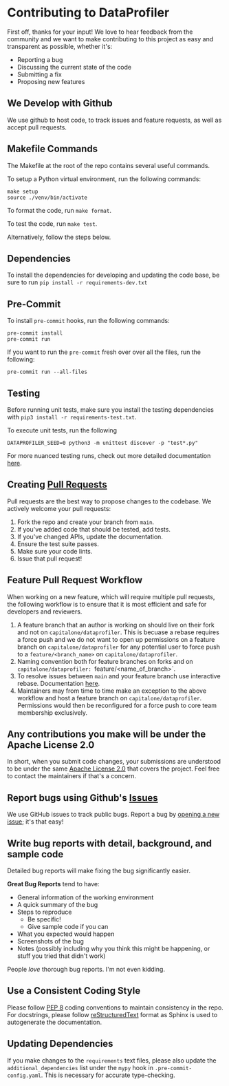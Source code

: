 # Contributing to DataProfiler
First off, thanks for your input! We love to hear feedback from the community and we want to make contributing to this project as easy and transparent as possible, whether it's:

- Reporting a bug
- Discussing the current state of the code
- Submitting a fix
- Proposing new features

## We Develop with Github
We use github to host code, to track issues and feature requests, as well as accept pull requests.

## Makefile Commands
The Makefile at the root of the repo contains several useful commands.

To setup a Python virtual environment, run the following commands:
```cli
make setup
source ./venv/bin/activate
```

To format the code, run `make format`.

To test the code, run `make test`.

Alternatively, follow the steps below.

## Dependencies
To install the dependencies for developing and updating the code base, be sure to run `pip install -r requirements-dev.txt`

## Pre-Commit
To install `pre-commit` hooks, run the following commands:

```cli
pre-commit install
pre-commit run
```

If you want to run the `pre-commit` fresh over over all the files, run the following:
```cli
pre-commit run --all-files
```

## Testing
Before running unit tests, make sure you install the testing dependencies with `pip3 install -r requirements-test.txt`.

To execute unit tests, run the following
```cli
DATAPROFILER_SEED=0 python3 -m unittest discover -p "test*.py"
```

For more nuanced testing runs, check out more detailed documentation [here](https://capitalone.github.io/DataProfiler/docs/0.8.1/html/install.html#testing).

## Creating [Pull Requests](https://github.com/capitalone/DataProfiler/pulls)
Pull requests are the best way to propose changes to the codebase. We actively welcome your pull requests:

1. Fork the repo and create your branch from `main`.
2. If you've added code that should be tested, add tests.
3. If you've changed APIs, update the documentation.
4. Ensure the test suite passes.
5. Make sure your code lints.
6. Issue that pull request!

## Feature Pull Request Workflow
When working on a new feature, which will require multiple pull requests, the following workflow is to ensure that it is most efficient and safe for developers and reviewers.

1. A feature branch that an author is working on should live on their fork and not on `capitalone/dataprofiler`. This is becuase a rebase requires a force push and we do not want to open up permissions on a feature branch on `capitalone/dataprofiler` for any potential user to force push to a `feature/<branch_name>` on `capitalone/dataprofiler`.
2. Naming convention both for feature branches on forks and on `capitalone/dataprofiler: `feature/<name_of_branch>`.
3. To resolve issues between `main` and your feature branch use interactive rebase. Documentation [here](https://www.atlassian.com/git/tutorials/comparing-workflows/feature-branch-workflow).
4. Maintainers may from time to time make an exception to the above workflow and host a feature branch on `capitalone/dataprofiler`. Permissions would then be reconfigured for a force push to core team membership exclusively.

## Any contributions you make will be under the Apache License 2.0
In short, when you submit code changes, your submissions are understood to be under the same [Apache License 2.0](https://www.apache.org/licenses/LICENSE-2.0) that covers the project. Feel free to contact the maintainers if that's a concern.

## Report bugs using Github's [Issues](https://github.com/capitalone/DataProfiler/issues)
We use GitHub issues to track public bugs. Report a bug by [opening a new issue](https://github.com/capitalone/DataProfiler/issues/new/choose); it's that easy!

## Write bug reports with detail, background, and sample code
Detailed bug reports will make fixing the bug significantly easier.

**Great Bug Reports** tend to have:
- General information of the working environment
- A quick summary of the bug
- Steps to reproduce
  - Be specific!
  - Give sample code if you can
- What you expected would happen
- Screenshots of the bug
- Notes (possibly including why you think this might be happening, or stuff you tried that didn't work)

People *love* thorough bug reports. I'm not even kidding.

## Use a Consistent Coding Style
Please follow [PEP 8](https://www.python.org/dev/peps/pep-0008/) coding conventions to maintain consistency in the repo. For
docstrings, please follow [reStructuredText](https://sphinx-rtd-tutorial.readthedocs.io/en/latest/docstrings.html) format as Sphinx is used to autogenerate
the documentation.

## Updating Dependencies
If you make changes to the `requirements` text files, please also update the `additional_dependencies` list under the `mypy` hook in `.pre-commit-config.yaml`. This is necessary for accurate type-checking.
